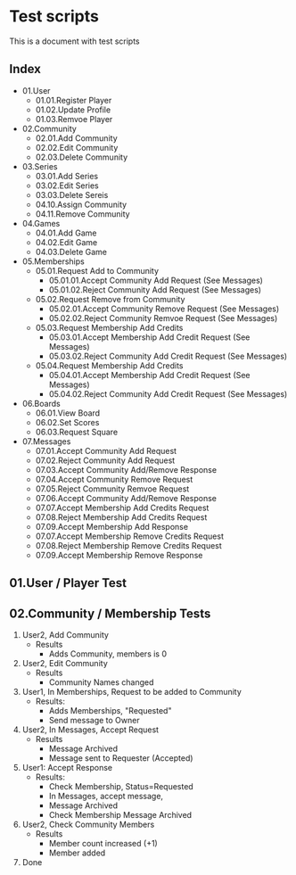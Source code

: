 # Test scripts 
This is a document with test scripts
## Index
- 01.User 
  	- 01.01.Register Player
  	- 01.02.Update Profile
	- 01.03.Remvoe Player
- 02.Community 
	- 02.01.Add Community
	- 02.02.Edit Community
	- 02.03.Delete Community
- 03.Series
	- 03.01.Add Series
	- 03.02.Edit Series 
	- 03.03.Delete Sereis
	- 04.10.Assign Community 
	- 04.11.Remove Community 
- 04.Games
	- 04.01.Add Game
	- 04.02.Edit Game 
	- 04.03.Delete Game
- 05.Memberships
	- 05.01.Request Add to Community
		- 05.01.01.Accept Community Add Request (See Messages)
		- 05.01.02.Reject Community Add Request (See Messages)
	- 05.02.Request Remove from Community 
		- 05.02.01.Accept Community Remove Request (See Messages)
		- 05.02.02.Reject Community Remvoe Request (See Messages)
	- 05.03.Request Membership Add Credits
		- 05.03.01.Accept Membership Add Credit Request (See Messages)
		- 05.03.02.Reject Community Add Credit Request (See Messages)
	- 05.04.Request Membership Add Credits
		- 05.04.01.Accept Membership Add Credit Request (See Messages)
		- 05.04.02.Reject Community Add Credit Request (See Messages)
- 06.Boards
	- 06.01.View Board
	- 06.02.Set Scores 
	- 06.03.Request Square 
- 07.Messages 
	- 07.01.Accept Community Add Request
	- 07.02.Reject Community Add Request
	- 07.03.Accept Community Add/Remove Response
	- 07.04.Accept Community Remove Request
	- 07.05.Reject Community Remvoe Request
	- 07.06.Accept Community Add/Remove Response
	- 07.07.Accept Membership Add Credits Request
	- 07.08.Reject Membership Add Credits Request
	- 07.09.Accept Membership Add Response
	- 07.07.Accept Membership Remove Credits Request
	- 07.08.Reject Membership Remove Credits Request
	- 07.09.Accept Membership Remove Response

## 01.User / Player Test 

## 02.Community / Membership Tests

1. User2, Add Community 
   - Results 
      - Adds Community, members is 0
1. User2, Edit Community
   - Results 
     - Community Names changed
1. User1, In Memberships, Request to be added to Community 
   - Results: 
      - Adds Memberships, "Requested"
      - Send message to Owner
1. User2, In Messages, Accept Request
    - Results 
      - Message Archived
      - Message sent to Requester (Accepted) 
1. User1: Accept Response 
   - Results: 
     - Check Membership, Status=Requested 
     - In Messages, accept message,
     - Message Archived
     - Check Membership Message Archived
1. User2, Check Community Members 
   - Results 
     - Member count increased (+1)
     - Member added
1. Done 